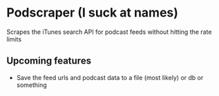 # Podscraper (I suck at names)

Scrapes the iTunes search API for podcast feeds without hitting the rate limits

## Upcoming features

- Save the feed urls and podcast data to a file (most likely) or db or something
